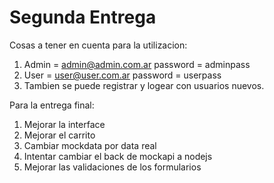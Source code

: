 # Segunda Entrega

Cosas a tener en cuenta para la utilizacion:

1) Admin = admin@admin.com.ar password = adminpass
2) User = user@user.com.ar password = userpass
3) Tambien se puede registrar y logear con usuarios nuevos.

 Para la entrega final: 

1) Mejorar la interface 
2) Mejorar el carrito
3) Cambiar mockdata por data real
4) Intentar cambiar el back de mockapi a nodejs 
5) Mejorar las validaciones de los formularios

